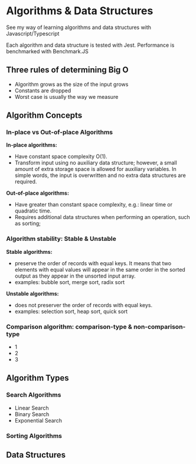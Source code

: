 # Algorithms & Data Structures

See my way of learning algorithms and data structures with Javascript/Typescript

Each algorithm and data structure is tested with Jest.
Performance is benchmarked with Benchmark.JS

## Three rules of determining Big O

* Algorithm grows as the size of the input grows
* Constants are dropped
* Worst case is usually the way we measure

## Algorithm Concepts

### In-place vs Out-of-place Algorithms

**In-place algorithms:**

* Have constant space complexity O(1).
* Transform input using no auxiliary data structure; however, a small amount of extra storage space is allowed for auxiliary variables. In simple words, the input is overwritten and no extra data structures are required.
  
**Out-of-place algorithms:**

* Have greater than constant space complexity, e.g.: linear time or quadratic time.
* Requires additional data structures when performing an operation, such as sorting;

### Algorithm stability: Stable & Unstable

**Stable algorithms:**

* preserve the order of records with equal keys. It means that two elements with equal values will appear in the same order in the sorted output as they appear in the unsorted input array.
* examples: bubble sort, merge sort, radix sort

**Unstable algorithms:**

* does not preserver the order of records with equal keys.
* examples: selection sort, heap sort, quick sort

### Comparison algorithm: comparison-type & non-comparison-type

* 1
* 2
* 3

## Algorithm Types

### Search Algorithms

* Linear Search
* Binary Search
* Exponential Search

### Sorting Algorithms

## Data Structures
